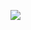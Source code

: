 [![](https://jitpack.io/v/muyishuangfeng/LTGameSdkUI.svg)](https://jitpack.io/#muyishuangfeng/LTGameSdkUI)
